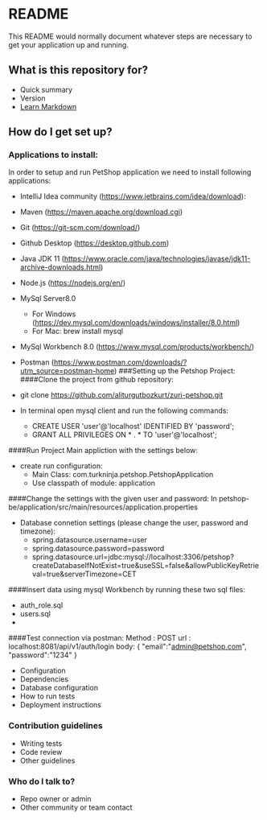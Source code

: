 # README #

This README would normally document whatever steps are necessary to get your application up and running.

## What is this repository for? ###

* Quick summary
* Version
* [Learn Markdown](https://bitbucket.org/tutorials/markdowndemo)

## How do I get set up? ###

### Applications to install:
In order to setup and run PetShop application we need to install following applications:
* IntelliJ Idea community (https://www.jetbrains.com/idea/download):
* Maven (https://maven.apache.org/download.cgi)
* Git (https://git-scm.com/download/)
* Github Desktop (https://desktop.github.com)
* Java JDK 11 (https://www.oracle.com/java/technologies/javase/jdk11-archive-downloads.html)
* Node.js (https://nodejs.org/en/)
* MySql Server8.0 
  * For Windows (https://dev.mysql.com/downloads/windows/installer/8.0.html)
  * For Mac:
  brew install mysql
* MySql Workbench 8.0 (https://www.mysql.com/products/workbench/)
* Postman (https://www.postman.com/downloads/?utm_source=postman-home)
###Setting up the Petshop Project:
####Clone the project from github repository:

* git clone https://github.com/aliturgutbozkurt/zuri-petshop.git
* In terminal open mysql client and run the following commands:
    * CREATE USER 'user'@'localhost' IDENTIFIED BY 'password'; 
    * GRANT ALL PRIVILEGES ON * . * TO 'user'@'localhost';

####Run Project Main appliction with the settings below:
* create run configuration:
  * Main Class: com.turkninja.petshop.PetshopApplication
  * Use classpath of module: application 
  
####Change the settings with the given user and password:
In petshop-be/application/src/main/resources/application.properties 

* Database connetion settings (please change the user, password and timezone):
  * spring.datasource.username=user
  * spring.datasource.password=password
  * spring.datasource.url=jdbc:mysql://localhost:3306/petshop?createDatabaseIfNotExist=true&useSSL=false&allowPublicKeyRetrieval=true&serverTimezone=CET

####Insert data using mysql Workbench by running these two sql files:
* auth_role.sql
* users.sql
* 

####Test connection via postman: 
Method : POST
url : localhost:8081/api/v1/auth/login
body:
{
"email":"admin@petshop.com",
"password":"1234"
}

* Configuration
* Dependencies
* Database configuration
* How to run tests
* Deployment instructions

### Contribution guidelines ###

* Writing tests
* Code review
* Other guidelines

### Who do I talk to? ###

* Repo owner or admin
* Other community or team contact

